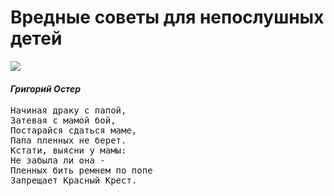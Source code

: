 <h1>Вредные советы для непослушных детей</h1>
<img src="img/1.jpg">
	<h4><em>Григорий Остер</em></h4>
	<pre>
Начиная драку с папой,
Затевая с мамой бой,
Постарайся сдаться маме,
Папа пленных не берет.
Кстати, выясни у мамы:
Не забыла ли она -
Пленных бить ремнем по попе
Запрещает Красный Крест.
	</pre>
